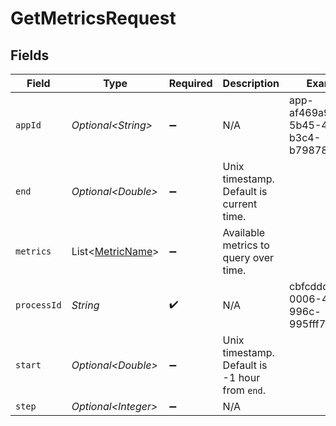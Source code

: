 # GetMetricsRequest


## Fields

| Field                                                  | Type                                                   | Required                                               | Description                                            | Example                                                |
| ------------------------------------------------------ | ------------------------------------------------------ | ------------------------------------------------------ | ------------------------------------------------------ | ------------------------------------------------------ |
| `appId`                                                | *Optional\<String>*                                    | :heavy_minus_sign:                                     | N/A                                                    | app-af469a92-5b45-4565-b3c4-b79878de67d2               |
| `end`                                                  | *Optional\<Double>*                                    | :heavy_minus_sign:                                     | Unix timestamp. Default is current time.               |                                                        |
| `metrics`                                              | List\<[MetricName](../../models/shared/MetricName.md)> | :heavy_minus_sign:                                     | Available metrics to query over time.                  |                                                        |
| `processId`                                            | *String*                                               | :heavy_check_mark:                                     | N/A                                                    | cbfcddd2-0006-43ae-996c-995fff7bed2e                   |
| `start`                                                | *Optional\<Double>*                                    | :heavy_minus_sign:                                     | Unix timestamp. Default is -1 hour from `end`.         |                                                        |
| `step`                                                 | *Optional\<Integer>*                                   | :heavy_minus_sign:                                     | N/A                                                    |                                                        |